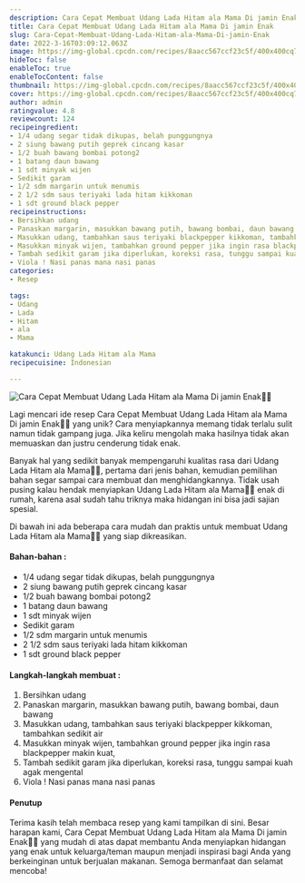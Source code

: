 ```yaml
---
description: Cara Cepat Membuat Udang Lada Hitam ala Mama Di jamin Enak"
title: Cara Cepat Membuat Udang Lada Hitam ala Mama Di jamin Enak
slug: Cara-Cepat-Membuat-Udang-Lada-Hitam-ala-Mama-Di-jamin-Enak
date: 2022-3-16T03:09:12.063Z
image: https://img-global.cpcdn.com/recipes/8aacc567ccf23c5f/400x400cq70/photo.jpg
hideToc: false
enableToc: true
enableTocContent: false
thumbnail: https://img-global.cpcdn.com/recipes/8aacc567ccf23c5f/400x400cq70/photo.jpg
cover: https://img-global.cpcdn.com/recipes/8aacc567ccf23c5f/400x400cq70/photo.jpg
author: admin
ratingvalue: 4.8
reviewcount: 124
recipeingredient:
- 1/4 udang segar tidak dikupas, belah punggungnya
- 2 siung bawang putih geprek cincang kasar
- 1/2 buah bawang bombai potong2
- 1 batang daun bawang
- 1 sdt minyak wijen
- Sedikit garam
- 1/2 sdm margarin untuk menumis
- 2 1/2 sdm saus teriyaki lada hitam kikkoman
- 1 sdt ground black pepper
recipeinstructions:
- Bersihkan udang
- Panaskan margarin, masukkan bawang putih, bawang bombai, daun bawang
- Masukkan udang, tambahkan saus teriyaki blackpepper kikkoman, tambahkan sedikit air
- Masukkan minyak wijen, tambahkan ground pepper jika ingin rasa blackpepper makin kuat,
- Tambah sedikit garam jika diperlukan, koreksi rasa, tunggu sampai kuah agak mengental
- Viola ! Nasi panas mana nasi panas
categories:
- Resep

tags:
- Udang
- Lada
- Hitam
- ala
- Mama

katakunci: Udang Lada Hitam ala Mama
recipecuisine: Indonesian

---
```


![Cara Cepat Membuat Udang Lada Hitam ala Mama Di jamin Enak👩‍🍳](https://img-global.cpcdn.com/recipes/8aacc567ccf23c5f/400x400cq70/photo.jpg)

Lagi mencari ide resep Cara Cepat Membuat Udang Lada Hitam ala Mama Di jamin Enak👩‍🍳 yang unik? Cara menyiapkannya memang tidak terlalu sulit namun tidak gampang juga. Jika keliru mengolah maka hasilnya tidak akan memuaskan dan justru cenderung tidak enak.

Banyak hal yang sedikit banyak mempengaruhi kualitas rasa dari Udang Lada Hitam ala Mama👩‍🍳, pertama dari jenis bahan, kemudian pemilihan bahan segar sampai cara membuat dan menghidangkannya. Tidak usah pusing kalau hendak menyiapkan Udang Lada Hitam ala Mama👩‍🍳 enak di rumah, karena asal sudah tahu triknya maka hidangan ini bisa jadi sajian spesial.

Di bawah ini ada beberapa cara mudah dan praktis untuk membuat Udang Lada Hitam ala Mama👩‍🍳 yang siap dikreasikan.

<!--inarticleads1-->

#### Bahan-bahan :

- 1/4 udang segar tidak dikupas, belah punggungnya
- 2 siung bawang putih geprek cincang kasar
- 1/2 buah bawang bombai potong2
- 1 batang daun bawang
- 1 sdt minyak wijen
- Sedikit garam
- 1/2 sdm margarin untuk menumis
- 2 1/2 sdm saus teriyaki lada hitam kikkoman
- 1 sdt ground black pepper

<!--inarticleads2-->

#### Langkah-langkah membuat :

1. Bersihkan udang
1. Panaskan margarin, masukkan bawang putih, bawang bombai, daun bawang
1. Masukkan udang, tambahkan saus teriyaki blackpepper kikkoman, tambahkan sedikit air
1. Masukkan minyak wijen, tambahkan ground pepper jika ingin rasa blackpepper makin kuat,
1. Tambah sedikit garam jika diperlukan, koreksi rasa, tunggu sampai kuah agak mengental
1. Viola ! Nasi panas mana nasi panas

#### Penutup

Terima kasih telah membaca resep yang kami tampilkan di sini. Besar harapan kami, Cara Cepat Membuat Udang Lada Hitam ala Mama Di jamin Enak👩‍🍳 yang mudah di atas dapat membantu Anda menyiapkan hidangan yang enak untuk keluarga/teman maupun menjadi inspirasi bagi Anda yang berkeinginan untuk berjualan makanan. Semoga bermanfaat dan selamat mencoba!